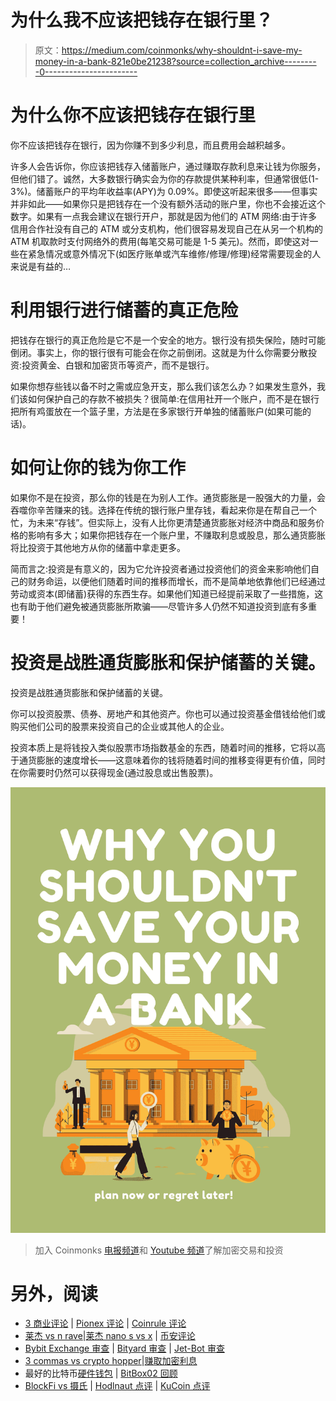 # 为什么我不应该把钱存在银行里？

> 原文：<https://medium.com/coinmonks/why-shouldnt-i-save-my-money-in-a-bank-821e0be21238?source=collection_archive---------0----------------------->

# 为什么你不应该把钱存在银行里

你不应该把钱存在银行，因为你赚不到多少利息，而且费用会越积越多。

许多人会告诉你，你应该把钱存入储蓄账户，通过赚取存款利息来让钱为你服务，但他们错了。诚然，大多数银行确实会为你的存款提供某种利率，但通常很低(1-3%)。储蓄账户的平均年收益率(APY)为 0.09%。即使这听起来很多——但事实并非如此——如果你只是把钱存在一个没有额外活动的账户里，你也不会接近这个数字。如果有一点我会建议在银行开户，那就是因为他们的 ATM 网络:由于许多信用合作社没有自己的 ATM 或分支机构，他们很容易发现自己在从另一个机构的 ATM 机取款时支付网络外的费用(每笔交易可能是 1-5 美元)。然而，即使这对一些在紧急情况或意外情况下(如医疗账单或汽车维修/修理/修理)经常需要现金的人来说是有益的…

# 利用银行进行储蓄的真正危险

把钱存在银行的真正危险是它不是一个安全的地方。银行没有损失保险，随时可能倒闭。事实上，你的银行很有可能会在你之前倒闭。这就是为什么你需要分散投资:投资黄金、白银和加密货币等资产，而不是银行。

如果你想存些钱以备不时之需或应急开支，那么我们该怎么办？如果发生意外，我们该如何保护自己的存款不被损失？很简单:在信用社开一个账户，而不是在银行把所有鸡蛋放在一个篮子里，方法是在多家银行开单独的储蓄账户(如果可能的话)。

# 如何让你的钱为你工作

如果你不是在投资，那么你的钱是在为别人工作。通货膨胀是一股强大的力量，会吞噬你辛苦赚来的钱。选择在传统的银行账户里存钱，看起来你是在帮自己一个忙，为未来“存钱”。但实际上，没有人比你更清楚通货膨胀对经济中商品和服务价格的影响有多大；如果你把钱存在一个账户里，不赚取利息或股息，那么通货膨胀将比投资于其他地方从你的储蓄中拿走更多。

简而言之:投资是有意义的，因为它允许投资者通过投资他们的资金来影响他们自己的财务命运，以便他们随着时间的推移而增长，而不是简单地依靠他们已经通过劳动或资本(即储蓄)获得的东西生存。如果他们知道已经提前采取了一些措施，这也有助于他们避免被通货膨胀所欺骗——尽管许多人仍然不知道投资到底有多重要！

# 投资是战胜通货膨胀和保护储蓄的关键。

投资是战胜通货膨胀和保护储蓄的关键。

你可以投资股票、债券、房地产和其他资产。你也可以通过投资基金借钱给他们或购买他们公司的股票来投资自己的企业或其他人的企业。

投资本质上是将钱投入类似股票市场指数基金的东西，随着时间的推移，它将以高于通货膨胀的速度增长——这意味着你的钱将随着时间的推移变得更有价值，同时在你需要时仍然可以获得现金(通过股息或出售股票)。

![](img/c83a776ef4eb21b98fe1b2f2521ddff0.png)

> 加入 Coinmonks [电报频道](https://t.me/coincodecap)和 [Youtube 频道](https://www.youtube.com/c/coinmonks/videos)了解加密交易和投资

# 另外，阅读

*   [3 商业评论](/coinmonks/3commas-review-an-excellent-crypto-trading-bot-2020-1313a58bec92) | [Pionex 评论](https://coincodecap.com/pionex-review-exchange-with-crypto-trading-bot) | [Coinrule 评论](/coinmonks/coinrule-review-2021-a-beginner-friendly-crypto-trading-bot-daf0504848ba)
*   [莱杰 vs n rave](/coinmonks/ledger-vs-ngrave-zero-7e40f0c1d694)|[莱杰 nano s vs x](/coinmonks/ledger-nano-s-vs-x-battery-hardware-price-storage-59a6663fe3b0) | [币安评论](/coinmonks/binance-review-ee10d3bf3b6e)
*   [Bybit Exchange 审查](/coinmonks/bybit-exchange-review-dbd570019b71) | [Bityard 审查](https://coincodecap.com/bityard-reivew) | [Jet-Bot 审查](https://coincodecap.com/jet-bot-review)
*   [3 commas vs crypto hopper](/coinmonks/3commas-vs-pionex-vs-cryptohopper-best-crypto-bot-6a98d2baa203)|[赚取加密利息](/coinmonks/earn-crypto-interest-b10b810fdda3)
*   最好的比特币[硬件钱包](/coinmonks/hardware-wallets-dfa1211730c6) | [BitBox02 回顾](/coinmonks/bitbox02-review-your-swiss-bitcoin-hardware-wallet-c36c88fff29)
*   [BlockFi vs 摄氏](/coinmonks/blockfi-vs-celsius-vs-hodlnaut-8a1cc8c26630) | [Hodlnaut 点评](/coinmonks/hodlnaut-review-best-way-to-hodl-is-to-earn-interest-on-your-bitcoin-6658a8c19edf) | [KuCoin 点评](https://coincodecap.com/kucoin-review)